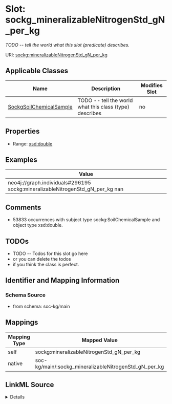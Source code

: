 

# Slot: sockg_mineralizableNitrogenStd_gN_per_kg


_TODO -- tell the world what this slot (predicate) describes._





URI: [sockg:mineralizableNitrogenStd_gN_per_kg](http://www.semanticweb.org/sockg/ontologies/2024/0/soil-carbon-ontology/mineralizableNitrogenStd_gN_per_kg)



<!-- no inheritance hierarchy -->





## Applicable Classes

| Name | Description | Modifies Slot |
| --- | --- | --- |
| [SockgSoilChemicalSample](../classes/SockgSoilChemicalSample.md) | TODO -- tell the world what this class (type) describes |  no  |







## Properties

* Range: [xsd:double](http://www.w3.org/2001/XMLSchema#double)






## Examples

| Value |
| --- |
| neo4j://graph.individuals#296195 sockg:mineralizableNitrogenStd_gN_per_kg nan |

## Comments

* 53833 occurrences with subject type sockg:SoilChemicalSample and object type xsd:double.

## TODOs

* TODO -- Todos for this slot go here
* or you can delete the todos
* if you think the class is perfect.

## Identifier and Mapping Information







### Schema Source


* from schema: soc-kg/main




## Mappings

| Mapping Type | Mapped Value |
| ---  | ---  |
| self | sockg:mineralizableNitrogenStd_gN_per_kg |
| native | soc-kg/main/:sockg_mineralizableNitrogenStd_gN_per_kg |




## LinkML Source

<details>
```yaml
name: sockg_mineralizableNitrogenStd_gN_per_kg
description: TODO -- tell the world what this slot (predicate) describes.
todos:
- TODO -- Todos for this slot go here
- or you can delete the todos
- if you think the class is perfect.
comments:
- 53833 occurrences with subject type sockg:SoilChemicalSample and object type xsd:double.
examples:
- value: neo4j://graph.individuals#296195 sockg:mineralizableNitrogenStd_gN_per_kg
    nan
from_schema: soc-kg/main
rank: 1000
slot_uri: sockg:mineralizableNitrogenStd_gN_per_kg
alias: sockg_mineralizableNitrogenStd_gN_per_kg
domain_of:
- sockg_SoilChemicalSample
range: double

```
</details>